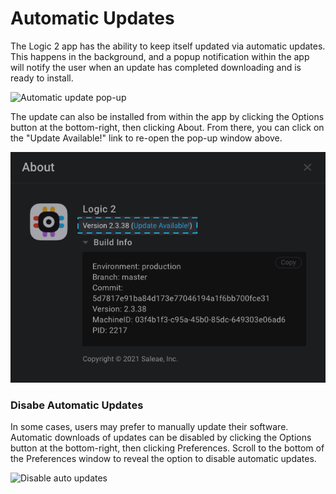 # Automatic Updates

The Logic 2 app has the ability to keep itself updated via automatic updates. This happens in the background, and a popup notification within the app will notify the user when an update has completed downloading and is ready to install.

![Automatic update pop-up](<../../.gitbook/assets/Screen Shot 2021-11-15 at 4.08.15 PM.png>)

The update can also be installed from within the app by clicking the Options button at the bottom-right, then clicking About. From there, you can click on the "Update Available!" link to re-open the pop-up window above.

![Logic 2 About Window](<../../.gitbook/assets/Screen Shot 2021-11-15 at 4.08.27 PM.png>)

### Disabe Automatic Updates

In some cases, users may prefer to manually update their software. Automatic downloads of updates can be disabled by clicking the Options button at the bottom-right, then clicking Preferences. Scroll to the bottom of the Preferences window to reveal the option to disable automatic updates.

![Disable auto updates](<../../.gitbook/assets/Screen Shot 2021-11-15 at 4.15.09 PM.png>)

